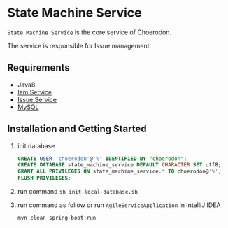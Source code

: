 # State Machine Service
`State Machine Service` is the core service of Choerodon.  

The service is responsible for Issue management.

## Requirements
- Java8
- [Iam Service](https://github.com/choerodon/iam-service.git)
- [Issue Service](https://github.com/choerodon/issue-service.git)
- [MySQL](https://www.mysql.com)

## Installation and Getting Started
1. init database

    ```sql
    CREATE USER 'choerodon'@'%' IDENTIFIED BY "choerodon";
    CREATE DATABASE state_machine_service DEFAULT CHARACTER SET utf8;
    GRANT ALL PRIVILEGES ON state_machine_service.* TO choerodon@'%';
    FLUSH PRIVILEGES;
    ```
1. run command `sh init-local-database.sh`
1. run command as follow or run `AgileServiceApplication` in IntelliJ IDEA

    ```bash
    mvn clean spring-boot:run
    ```
